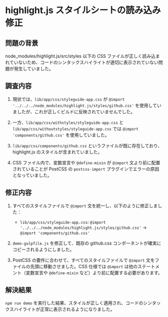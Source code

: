 # highlight.js スタイルシートの読み込み修正

## 問題の背景

node_modules/highlight.js/src/styles 以下の CSS ファイルが正しく読み込まれていないため、コードのシンタックスハイライトが適切に表示されていない問題が発生していました。

## 調査内容

1. 現状では、`lib/app/css/styleguide-app.css` が `@import '../../../node_modules/highlight.js/styles/github.css'` を使用していましたが、これが正しくビルドに反映されていませんでした。

2. 一方、`lib/app/css/withstyles/styleguide-app.css` と `lib/app/css/withoutstyles/styleguide-app.css` では `@import 'components/github.css'` を使用していました。

3. `lib/app/css/components/github.css` というファイルが既に存在しており、highlight.js のスタイルが含まれていました。

4. CSS ファイル内で、変数宣言や `@define-mixin` が `@import` 文より前に配置されていることが PostCSS の `postcss-import` プラグインでエラーの原因となっていました。

## 修正内容

1. すべてのスタイルファイルで `@import` 文を統一し、以下のように修正しました：
   - `lib/app/css/styleguide-app.css`: `@import '../../../node_modules/highlight.js/styles/github.css'` → `@import 'components/github.css'`

2. `demo-gulpfile.js` を修正して、既存の github.css コンポーネントが確実にコピーされるようにしました。

3. PostCSS の要件に合わせて、すべてのスタイルファイルで `@import` 文をファイルの先頭に移動させました。CSS 仕様では `@import` は他のステートメント（変数宣言や `@define-mixin` など）より前に配置する必要があります。

## 解決結果

`npm run demo` を実行した結果、スタイルが正しく適用され、コードのシンタックスハイライトが正常に表示されるようになりました。
